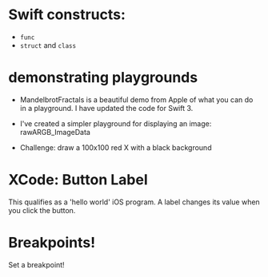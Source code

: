 # Swift constructs: 

* `func` 
* `struct` and `class`


# demonstrating playgrounds

* MandelbrotFractals is a beautiful demo from Apple of what you can do in a playground. I have updated the code for Swift 3.

* I've created a simpler playground for displaying an image: rawARGB_ImageData 

* Challenge: draw a 100x100 red X with a black background


# XCode: Button Label
This qualifies as a 'hello world' iOS program. A label changes its value when you click the button.


# Breakpoints!
Set a breakpoint!
